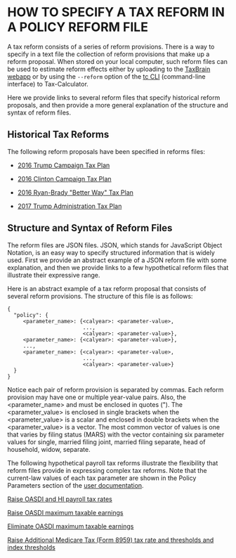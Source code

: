 # HOW TO SPECIFY A TAX REFORM IN A POLICY REFORM FILE

A tax reform consists of a series of reform provisions.  There is a
way to specify in a text file the collection of reform provisions that
make up a reform proposal.  When stored on your local computer, such
reform files can be used to estimate reform effects either by
uploading to the [TaxBrain webapp](http://www.ospc.org/taxbrain/file/)
or by using the `--reform` option of the [tc
CLI](http://open-source-economics.github.io/Tax-Calculator/index.html#cli)
(command-line interface) to Tax-Calculator.

Here we provide links to several reform files that specify historical
reform proposals, and then provide a more general explanation of the
structure and syntax of reform files.

## Historical Tax Reforms

The following reform proposals have been specified in reforms files:

- [2016 Trump Campaign Tax Plan](Trump2016.json)

- [2016 Clinton Campaign Tax Plan](Clinton2016.json)

- [2016 Ryan-Brady "Better Way" Tax Plan](RyanBrady.json)

- [2017 Trump Administration Tax Plan](Trump2017.json)

## Structure and Syntax of Reform Files

The reform files are JSON files.  JSON, which stands for JavaScript
Object Notation, is an easy way to specify structured information that
is widely used.  First we provide an abstract example of a JSON reform
file with some explanation, and then we provide links to a few
hypothetical reform files that illustrate their expressive range.

Here is an abstract example of a tax reform proposal that consists of
several reform provisions.  The structure of this file is as follows:

```
{
  "policy": {
     <parameter_name>: {<calyear>: <parameter-value>,
                        ...,
                        <calyear>: <parameter-value>},
     <parameter_name>: {<calyear>: <parameter-value>},
     ...,
     <parameter_name>: {<calyear>: <parameter-value>,
                        ...,
                        <calyear>: <parameter-value>}
  }
}
```

Notice each pair of reform provision is separated by commas.
Each reform provision may have one or multiple year-value pairs.
Also, the <parameter_name> and <calyear> must be enclosed in quotes (").
The <parameter_value> is enclosed in single brackets when
the <parameter_value> is a scalar and enclosed in double brackets when
the <parameter_value> is a vector.  The most common vector of values
is one that varies by filing status (MARS) with the vector containing
six parameter values for single, married filing joint, married filing
separate, head of household, widow, separate.

The following hypothetical payroll tax reforms illustrate the
flexibility that reform files provide in expressing complex tax
reforms.  Note that the current-law values of each tax parameter are
shown in the Policy Parameters section of the [user
documentation](http://open-source-economics.github.io/Tax-Calculator/index.html#pol).

[Raise OASDI and HI payroll tax rates](ptaxes0.json)

[Raise OASDI maximum taxable earnings](ptaxes1.json)

[Eliminate OASDI maximum taxable earnings](ptaxes2.json)

[Raise Additional Medicare Tax (Form 8959) tax rate and
thresholds and index thresholds](ptaxes3.json)

